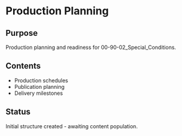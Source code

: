 # Production Planning

## Purpose
Production planning and readiness for 00-90-02_Special_Conditions.

## Contents
- Production schedules
- Publication planning
- Delivery milestones

## Status
Initial structure created - awaiting content population.
